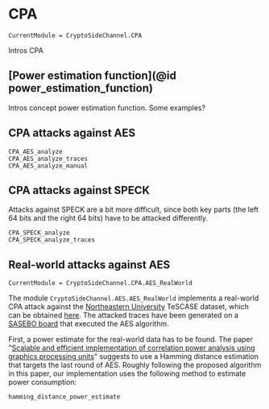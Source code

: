 # CPA
```@meta
CurrentModule = CryptoSideChannel.CPA
```

Intros CPA

## [Power estimation function](@id power_estimation_function)

Intros concept power estimation function. Some examples?


## CPA attacks against AES

```@docs
CPA_AES_analyze
CPA_AES_analyze_traces
CPA_AES_analyze_manual
```

## CPA attacks against SPECK
Attacks against SPECK are a bit more difficult, since both key parts (the left 64 bits and the right 64 bits) have to be attacked differently.

```@docs
CPA_SPECK_analyze
CPA_SPECK_analyze_traces
```



## Real-world attacks against AES
```@meta
CurrentModule = CryptoSideChannel.CPA.AES_RealWorld
```
The module `CryptoSideChannel.AES.AES_RealWorld` implements a real-world CPA attack against the
[Northeastern University](https://chest.coe.neu.edu/) TeSCASE dataset, which can be obtained [here](https://chest.coe.neu.edu/?current_page=POWER_TRACE_LINK&software=ptunmasked). The attacked traces have been generated on a [SASEBO board](https://www.risec.aist.go.jp/project/sasebo/) that executed the AES algorithm.


First, a power estimate for the real-world data has to be found. The paper "[Scalable and efficient implementation of correlation power analysis using graphics processing units](https://dl.acm.org/doi/10.1145/2611765.2611775)" suggests to use a Hamming distance estimation that targets the last round of AES. Roughly following the proposed algorithm in this paper, our implementation uses the following method to estimate power consumption:

```@docs
hamming_distance_power_estimate
```
